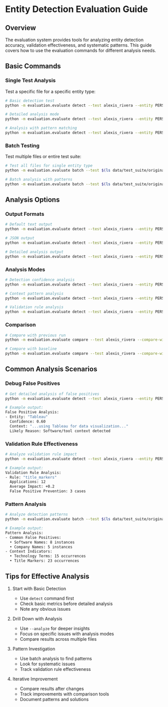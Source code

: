 # Entity Detection Evaluation Guide

## Overview
The evaluation system provides tools for analyzing entity detection accuracy, validation effectiveness, and systematic patterns. This guide covers how to use the evaluation commands for different analysis needs.

## Basic Commands

### Single Test Analysis
Test a specific file for a specific entity type:
```bash
# Basic detection test
python -m evaluation.evaluate detect --test alexis_rivera --entity PERSON

# Detailed analysis mode
python -m evaluation.evaluate detect --test alexis_rivera --entity PERSON --analyze

# Analysis with pattern matching
python -m evaluation.evaluate detect --test alexis_rivera --entity PERSON --analyze --pattern-report
```

### Batch Testing
Test multiple files or entire test suite:
```bash
# Test all files for single entity type
python -m evaluation.evaluate batch --test $(ls data/test_suite/originals/*.pdf | sed 's/.*\///' | sed 's/\.pdf//') --entity PERSON

# Batch analysis with patterns
python -m evaluation.evaluate batch --test $(ls data/test_suite/originals/*.pdf | sed 's/.*\///' | sed 's/\.pdf//') --entity PERSON --analyze
```

## Analysis Options

### Output Formats
```bash
# Default text output
python -m evaluation.evaluate detect --test alexis_rivera --entity PERSON

# JSON output
python -m evaluation.evaluate detect --test alexis_rivera --entity PERSON --format json

# Detailed analysis output
python -m evaluation.evaluate detect --test alexis_rivera --entity PERSON --format detailed
```

### Analysis Modes
```bash
# Detection confidence analysis
python -m evaluation.evaluate detect --test alexis_rivera --entity PERSON --analyze confidence

# Context pattern analysis
python -m evaluation.evaluate detect --test alexis_rivera --entity PERSON --analyze patterns

# Validation rule analysis
python -m evaluation.evaluate detect --test alexis_rivera --entity PERSON --analyze validation
```

### Comparison
```bash
# Compare with previous run
python -m evaluation.evaluate compare --test alexis_rivera --compare-with previous_run --entity PERSON

# Compare with baseline
python -m evaluation.evaluate compare --test alexis_rivera --compare-with baseline --entity PERSON --analyze
```

## Common Analysis Scenarios

### Debug False Positives
```bash
# Get detailed analysis of false positives
python -m evaluation.evaluate detect --test alexis_rivera --entity PERSON --analyze --focus false-positives

# Example output:
False Positive Analysis:
- Entity: "Tableau"
  Confidence: 0.60
  Context: "...using Tableau for data visualization..."
  Likely Reason: Software/tool context detected
```

### Validation Rule Effectiveness
```bash
# Analyze validation rule impact
python -m evaluation.evaluate detect --test alexis_rivera --entity PERSON --analyze validation

# Example output:
Validation Rule Analysis:
- Rule: "title_markers"
  Applications: 12
  Average Impact: +0.2
  False Positive Prevention: 3 cases
```

### Pattern Analysis
```bash
# Analyze detection patterns
python -m evaluation.evaluate batch --test $(ls data/test_suite/originals/*.pdf | sed 's/.*\///' | sed 's/\.pdf//') --entity PERSON --analyze patterns

# Example output:
Pattern Analysis:
- Common False Positives:
  • Software Names: 8 instances
  • Company Names: 5 instances
- Context Indicators:
  • Technology Terms: 15 occurrences
  • Title Markers: 23 occurrences
```

## Tips for Effective Analysis

1. Start with Basic Detection
   - Use `detect` command first
   - Check basic metrics before detailed analysis
   - Note any obvious issues

2. Drill Down with Analysis
   - Use `--analyze` for deeper insights
   - Focus on specific issues with analysis modes
   - Compare results across multiple files

3. Pattern Investigation
   - Use batch analysis to find patterns
   - Look for systematic issues
   - Track validation rule effectiveness

4. Iterative Improvement
   - Compare results after changes
   - Track improvements with comparison tools
   - Document patterns and solutions
